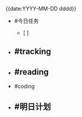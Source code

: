{{date:YYYY-MM-DD dddd}}

- #今日任务 
  - [ ] 


- #tracking
  - 

- #reading
  - 


- #coding


- #明日计划 
  - 






